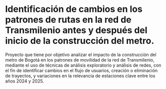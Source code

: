 # Identificación de cambios en los patrones de rutas en la red de Transmilenio antes y después del inicio de la construcción del metro.
Proyecto que tiene por objetivo analizar el impacto de la construcción del metro de Bogotá en los patrones de movilidad de la red de Transmilenio, mediante el uso de técnicas de análisis exploratorio y análisis de redes, con el fin de identificar cambios en el flujo de usuarios, creación o eliminación de trayectos, y variaciones en la relevancia de estaciones clave entre los años 2024 y 2025.
